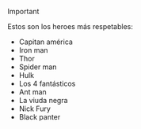 >[!IMPORTANT]
>Estos son los heroes más respetables:
>* Capitan américa
>* Iron man
>* Thor
>* Spider man
>* Hulk
>* Los 4 fantásticos
>* Ant man
>* La viuda negra
>* Nick Fury
>* Black panter